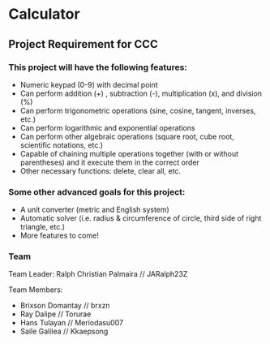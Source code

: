 # Calculator
## Project Requirement for CCC 

### This project will have the following features:

- Numeric keypad (0-9) with decimal point
- Can perform addition (+) , subtraction (-), multiplication (x), and division (%)
- Can perform trigonometric operations (sine, cosine, tangent, inverses, etc.)
- Can perform logarithmic and exponential operations
- Can perform other algebraic operations (square root, cube root, scientific notations, etc.)
- Capable of chaining multiple operations together (with or without parentheses) and it execute them in the correct order
- Other necessary functions: delete, clear all, etc.

### Some other advanced goals for this project:
- A unit converter (metric and English system)
- Automatic solver (i.e. radius & circumference of circle, third side of right triangle, etc.)
- More features to come!

### Team

Team Leader: Ralph Christian Palmaira // JARalph23Z

Team Members: 
- Brixson Domantay // brxzn
- Ray Dalipe // Torurae
- Hans Tulayan // Meriodasu007
- Saile Galilea // Kkaepsong
